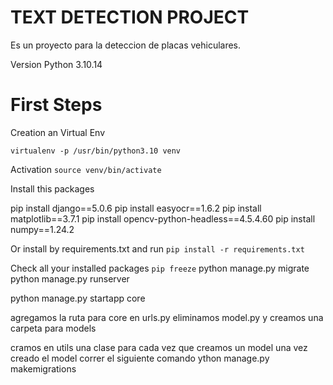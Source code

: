# TEXT DETECTION PROJECT

Es un proyecto para la deteccion de placas vehiculares.


Version Python 3.10.14


# First Steps

Creation an Virtual Env

`virtualenv -p /usr/bin/python3.10 venv`

Activation
`source venv/bin/activate`


Install this packages

pip install django==5.0.6
pip install easyocr==1.6.2
pip install matplotlib==3.7.1
pip install opencv-python-headless==4.5.4.60
pip install numpy==1.24.2

Or install by requirements.txt and run `pip install -r requirements.txt`

Check all your installed packages `pip freeze`
 python manage.py migrate
 python manage.py runserver

 python manage.py startapp core


 agregamos la ruta para core en urls.py
 eliminamos model.py y creamos una carpeta para models

 cramos en utils una clase para cada vez que creamos un model
 una vez creado el model correr el siguiente comando 
ython manage.py makemigrations
